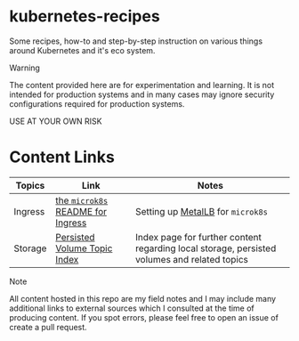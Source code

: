 # kubernetes-recipes

Some recipes, how-to and step-by-step instruction on various things around Kubernetes and it's eco system.

> [!WARNING]
> The content provided here are for experimentation and learning. It is not intended for production systems and in many cases may ignore security configurations required for production systems.
>
> USE AT YOUR OWN RISK

# Content Links

| Topics  | Link                                                              | Notes                                                                                        |
|---------|-------------------------------------------------------------------|----------------------------------------------------------------------------------------------|
| Ingress | [the `microk8s` README for Ingress](./ingress/microk8s/README.md) | Setting up [MetalLB](https://metallb.universe.tf/) for `microk8s`                            | 
| Storage | [Persisted Volume Topic Index](./persisted_volumes/README.md)     | Index page for further content regarding local storage, persisted volumes and related topics |

> [!NOTE]
> All content hosted in this repo are my field notes and I may include many additional links to external sources which I consulted at the time of producing content. If you spot errors, please feel free to open an issue of create a pull request.

